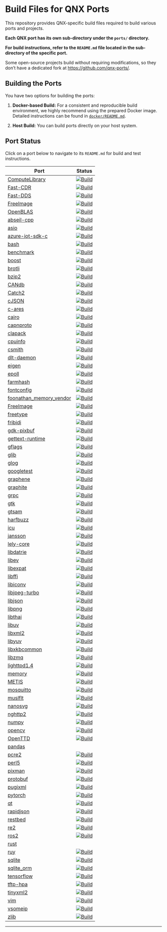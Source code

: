 # Build Files for QNX Ports

This repository provides QNX-specific build files required to build various ports and projects.

**Each QNX port has its own sub-directory under the `ports/` directory.**

**For build instructions, refer to the `README.md` file located in the sub-directory of the specific port.**

Some open-source projects build without requiring modifications, so they don’t have a dedicated fork at https://github.com/qnx-ports/.

## Building the Ports

You have two options for building the ports:

1. **Docker-based Build:**
   For a consistent and reproducible build environment, we highly recommend using the prepared Docker image.
   Detailed instructions can be found in [`docker/README.md`](docker/README.md).

2. **Host Build:**
   You can build ports directly on your host system.

## Port Status

Click on a port below to navigate to its `README.md` for build and test instructions.

| Port | Status |
|----------|--------|
| [ComputeLibrary](https://github.com/qnx-ports/build-files/blob/main/ports/ComputeLibrary/README.md) | [![Build](https://github.com/qnx-ports/build-files/actions/workflows/ComputeLibrary.yml/badge.svg)](https://github.com/qnx-ports/build-files/actions/workflows/ComputeLibrary.yml) |
| [Fast-CDR](https://github.com/qnx-ports/build-files/blob/main/ports/Fast-CDR/README.md) | [![Build](https://github.com/qnx-ports/build-files/actions/workflows/Fast-CDR.yml/badge.svg)](https://github.com/qnx-ports/build-files/actions/workflows/Fast-CDR.yml) |
| [Fast-DDS](https://github.com/qnx-ports/build-files/blob/main/ports/Fast-DDS/README.md) | [![Build](https://github.com/qnx-ports/build-files/actions/workflows/Fast-DDS.yml/badge.svg)](https://github.com/qnx-ports/build-files/actions/workflows/Fast-DDS.yml) |
| [FreeImage](https://github.com/qnx-ports/build-files/actions/workflows/FreeImage.yml) | [![Build](https://github.com/qnx-ports/build-files/actions/workflows/FreeImage.yml/badge.svg)](https://github.com/qnx-ports/build-files/actions/workflows/FreeImage.yml) |
| [OpenBLAS](https://github.com/qnx-ports/build-files/blob/main/ports/OpenBLAS/README.md) | [![Build](https://github.com/qnx-ports/build-files/actions/workflows/OpenBLAS.yml/badge.svg)](https://github.com/qnx-ports/build-files/actions/workflows/OpenBLAS.yml) |
| [abseil-cpp](https://github.com/qnx-ports/build-files/blob/main/ports/abseil-cpp/README.md) | [![Build](https://github.com/qnx-ports/build-files/actions/workflows/abseil-cpp.yml/badge.svg)](https://github.com/qnx-ports/build-files/actions/workflows/abseil-cpp.yml) |
| [asio](https://github.com/qnx-ports/build-files/blob/main/ports/asio/README.md) | [![Build](https://github.com/qnx-ports/build-files/actions/workflows/asio.yml/badge.svg)](https://github.com/qnx-ports/build-files/actions/workflows/asio.yml) |
| [azure-iot-sdk-c](https://github.com/qnx-ports/build-files/blob/main/ports/azure-iot-sdk-c/README.md) | [![Build](https://github.com/qnx-ports/build-files/actions/workflows/azure-iot-sdk-c.yml/badge.svg)](https://github.com/qnx-ports/build-files/actions/workflows/azure-iot-sdk-c.yml) |
| [bash](https://github.com/qnx-ports/build-files/blob/main/ports/bash/README.md) | [![Build](https://github.com/qnx-ports/build-files/actions/workflows/bash.yml/badge.svg)](https://github.com/qnx-ports/build-files/actions/workflows/bash.yml) |
| [benchmark](https://github.com/qnx-ports/build-files/blob/main/ports/benchmark/README.md) | [![Build](https://github.com/qnx-ports/build-files/actions/workflows/benchmark.yml/badge.svg)](https://github.com/qnx-ports/build-files/actions/workflows/benchmark.yml) |
| [boost](https://github.com/qnx-ports/build-files/blob/main/ports/boost/README.md) | [![Build](https://github.com/qnx-ports/build-files/actions/workflows/boost.yml/badge.svg)](https://github.com/qnx-ports/build-files/actions/workflows/boost.yml) |
| [brotli](https://github.com/qnx-ports/build-files/blob/main/ports/brotli/README.md) | [![Build](https://github.com/qnx-ports/build-files/actions/workflows/brotli.yml/badge.svg)](https://github.com/qnx-ports/build-files/actions/workflows/brotli.yml) |
| [bzip2](https://github.com/qnx-ports/build-files/blob/main/ports/bzip2/README.md) | [![Build](https://github.com/qnx-ports/build-files/actions/workflows/bzip2.yml/badge.svg)](https://github.com/qnx-ports/build-files/actions/workflows/bzip2.yml) |
| [CANdb](https://github.com/qnx-ports/build-files/blob/main/ports/CANdb/README.md) | [![Build](https://github.com/qnx-ports/build-files/actions/workflows/CANdb.yml/badge.svg)](https://github.com/qnx-ports/build-files/actions/workflows/CANdb.yml) |
| [Catch2](https://github.com/qnx-ports/build-files/blob/main/ports/Catch2/README.md) | [![Build](https://github.com/qnx-ports/build-files/actions/workflows/Catch2.yml/badge.svg)](https://github.com/qnx-ports/build-files/actions/workflows/Catch2.yml) |
| [cJSON](https://github.com/qnx-ports/build-files/blob/main/ports/cJSON/README.md) | [![Build](https://github.com/qnx-ports/build-files/actions/workflows/cJSON.yml/badge.svg)](https://github.com/qnx-ports/build-files/actions/workflows/cJSON.yml) |
| [c-ares](https://github.com/qnx-ports/build-files/blob/main/ports/c-ares/README.md) | [![Build](https://github.com/qnx-ports/build-files/actions/workflows/c-ares.yml/badge.svg)](https://github.com/qnx-ports/build-files/actions/workflows/c-ares.yml) |
| [cairo](https://github.com/qnx-ports/build-files/blob/main/ports/cairo/README.md) | [![Build](https://github.com/qnx-ports/build-files/actions/workflows/cairo.yml/badge.svg)](https://github.com/qnx-ports/build-files/actions/workflows/cairo.yml) |
| [capnproto](https://github.com/qnx-ports/build-files/blob/main/ports/capnproto/README.md) | [![Build](https://github.com/qnx-ports/build-files/actions/workflows/capnproto.yml/badge.svg)](https://github.com/qnx-ports/build-files/actions/workflows/capnproto.yml) |
| [clapack](https://github.com/qnx-ports/build-files/blob/main/ports/clapack/README.md) | [![Build](https://github.com/qnx-ports/build-files/actions/workflows/clapack.yml/badge.svg)](https://github.com/qnx-ports/build-files/actions/workflows/clapack.yml) |
| [cpuinfo](https://github.com/qnx-ports/build-files/blob/main/ports/cpuinfo/README.md) | [![Build](https://github.com/qnx-ports/build-files/actions/workflows/cpuinfo.yml/badge.svg)](https://github.com/qnx-ports/build-files/actions/workflows/cpuinfo.yml) |
| [csmith](https://github.com/qnx-ports/build-files/blob/main/ports/csmith/README.md) | [![Build](https://github.com/qnx-ports/build-files/actions/workflows/csmith.yml/badge.svg)](https://github.com/qnx-ports/build-files/actions/workflows/csmith.yml) |
| [dlt-daemon](https://github.com/qnx-ports/build-files/blob/main/ports/dlt-daemon/README.md) | [![Build](https://github.com/qnx-ports/build-files/actions/workflows/dlt-daemon.yml/badge.svg)](https://github.com/qnx-ports/build-files/actions/workflows/dlt-daemon.yml) |
| [eigen](https://github.com/qnx-ports/build-files/blob/main/ports/eigen/README.md) | [![Build](https://github.com/qnx-ports/build-files/actions/workflows/eigen.yml/badge.svg)](https://github.com/qnx-ports/build-files/actions/workflows/eigen.yml) |
| [epoll](https://github.com/qnx-ports/build-files/blob/main/ports/epoll/README.md) | [![Build](https://github.com/qnx-ports/build-files/actions/workflows/epoll.yml/badge.svg)](https://github.com/qnx-ports/build-files/actions/workflows/epoll.yml) |
| [farmhash](https://github.com/qnx-ports/build-files/blob/main/ports/farmhash/README.md) | [![Build](https://github.com/qnx-ports/build-files/actions/workflows/farmhash.yml/badge.svg)](https://github.com/qnx-ports/build-files/actions/workflows/farmhash.yml) |
| [fontconfig](https://github.com/qnx-ports/build-files/blob/main/ports/fontconfig/README.md) | [![Build](https://github.com/qnx-ports/build-files/actions/workflows/fontconfig.yml/badge.svg)](https://github.com/qnx-ports/build-files/actions/workflows/fontconfig.yml) |
| [foonathan_memory_vendor](https://github.com/qnx-ports/build-files/blob/main/ports/foonathan_memory_vendor/README.md) | [![Build](https://github.com/qnx-ports/build-files/actions/workflows/foonathan_memory_vendor.yml/badge.svg)](https://github.com/qnx-ports/build-files/actions/workflows/foonathan_memory_vendor.yml) |
| [FreeImage](https://github.com/qnx-ports/build-files/blob/main/ports/FreeImage/README.md) | [![Build](https://github.com/qnx-ports/build-files/actions/workflows/FreeImage.yml/badge.svg)](https://github.com/qnx-ports/build-files/actions/workflows/FreeImage.yml) |
| [freetype](https://github.com/qnx-ports/build-files/blob/main/ports/freetype/README.md) | [![Build](https://github.com/qnx-ports/build-files/actions/workflows/freetype.yml/badge.svg)](https://github.com/qnx-ports/build-files/actions/workflows/freetype.yml) |
| [fribidi](https://github.com/qnx-ports/build-files/blob/main/ports/fribidi/README.md) | [![Build](https://github.com/qnx-ports/build-files/actions/workflows/fribidi.yml/badge.svg)](https://github.com/qnx-ports/build-files/actions/workflows/fribidi.yml) |
| [gdk-pixbuf](https://github.com/qnx-ports/build-files/blob/main/ports/gdk-pixbuf/README.md) | [![Build](https://github.com/qnx-ports/build-files/actions/workflows/gdk-pixbuf.yml/badge.svg)](https://github.com/qnx-ports/build-files/actions/workflows/gdk-pixbuf.yml) |
| [gettext-runtime](https://github.com/qnx-ports/build-files/blob/main/ports/gettext-runtime/README.md) | [![Build](https://github.com/qnx-ports/build-files/actions/workflows/gettext-runtime.yml/badge.svg)](https://github.com/qnx-ports/build-files/actions/workflows/gettext-runtime.yml) |
| [gflags](https://github.com/qnx-ports/build-files/blob/main/ports/gflags/README.md) | [![Build](https://github.com/qnx-ports/build-files/actions/workflows/gflags.yml/badge.svg)](https://github.com/qnx-ports/build-files/actions/workflows/gflags.yml) |
| [glib](https://github.com/qnx-ports/build-files/blob/main/ports/glib/README.md) | [![Build](https://github.com/qnx-ports/build-files/actions/workflows/glib.yml/badge.svg)](https://github.com/qnx-ports/build-files/actions/workflows/glib.yml) |
| [glog](https://github.com/qnx-ports/build-files/blob/main/ports/glog/README.md) | [![Build](https://github.com/qnx-ports/build-files/actions/workflows/glog.yml/badge.svg)](https://github.com/qnx-ports/build-files/actions/workflows/glog.yml) |
| [googletest](https://github.com/qnx-ports/build-files/blob/main/ports/googletest/README.md) | [![Build](https://github.com/qnx-ports/build-files/actions/workflows/googletest.yml/badge.svg)](https://github.com/qnx-ports/build-files/actions/workflows/googletest.yml) |
| [graphene](https://github.com/qnx-ports/build-files/blob/main/ports/graphene/README.md) | [![Build](https://github.com/qnx-ports/build-files/actions/workflows/graphene.yml/badge.svg)](https://github.com/qnx-ports/build-files/actions/workflows/graphene.yml) |
| [graphite](https://github.com/qnx-ports/build-files/blob/main/ports/graphite/README.md) | [![Build](https://github.com/qnx-ports/build-files/actions/workflows/graphite.yml/badge.svg)](https://github.com/qnx-ports/build-files/actions/workflows/graphite.yml) |
| [grpc](https://github.com/qnx-ports/build-files/blob/main/ports/grpc/README.md) | [![Build](https://github.com/qnx-ports/build-files/actions/workflows/grpc.yml/badge.svg)](https://github.com/qnx-ports/build-files/actions/workflows/grpc.yml) |
| [gtk](https://github.com/qnx-ports/build-files/blob/main/ports/gtk/README.md) | [![Build](https://github.com/qnx-ports/build-files/actions/workflows/gtk.yml/badge.svg)](https://github.com/qnx-ports/build-files/actions/workflows/gtk.yml) |
| [gtsam](https://github.com/qnx-ports/build-files/blob/main/ports/gtsam/README.md) | [![Build](https://github.com/qnx-ports/build-files/actions/workflows/gtsam.yml/badge.svg)](https://github.com/qnx-ports/build-files/actions/workflows/gtsam.yml) |
| [harfbuzz](https://github.com/qnx-ports/build-files/blob/main/ports/harfbuzz/README.md) | [![Build](https://github.com/qnx-ports/build-files/actions/workflows/harfbuzz.yml/badge.svg)](https://github.com/qnx-ports/build-files/actions/workflows/harfbuzz.yml) |
| [icu](https://github.com/qnx-ports/build-files/blob/main/ports/icu/README.md) | [![Build](https://github.com/qnx-ports/build-files/actions/workflows/icu.yml/badge.svg)](https://github.com/qnx-ports/build-files/actions/workflows/icu.yml) |
| [jansson](https://github.com/qnx-ports/build-files/blob/main/ports/jansson/README.md) | [![Build](https://github.com/qnx-ports/build-files/actions/workflows/jansson.yml/badge.svg)](https://github.com/qnx-ports/build-files/actions/workflows/jansson.yml) |
| [lely-core](https://github.com/qnx-ports/build-files/blob/main/ports/lely-core/README.md) | [![Build](https://github.com/qnx-ports/build-files/actions/workflows/lely-core.yml/badge.svg)](https://github.com/qnx-ports/build-files/actions/workflows/lely-core.yml) |
| [libdatrie](https://github.com/qnx-ports/build-files/blob/main/ports/libdatrie/README.md) | [![Build](https://github.com/qnx-ports/build-files/actions/workflows/libdatrie.yml/badge.svg)](https://github.com/qnx-ports/build-files/actions/workflows/libdatrie.yml) |
| [libev](https://github.com/qnx-ports/build-files/blob/main/ports/libev/README.md) | [![Build](https://github.com/qnx-ports/build-files/actions/workflows/libev.yml/badge.svg)](https://github.com/qnx-ports/build-files/actions/workflows/libev.yml) |
| [libexpat](https://github.com/qnx-ports/build-files/blob/main/ports/libexpat/README.md) | [![Build](https://github.com/qnx-ports/build-files/actions/workflows/libexpat.yml/badge.svg)](https://github.com/qnx-ports/build-files/actions/workflows/libexpat.yml) |
| [libffi](https://github.com/qnx-ports/build-files/blob/main/ports/libffi/README.md) | [![Build](https://github.com/qnx-ports/build-files/actions/workflows/libffi.yml/badge.svg)](https://github.com/qnx-ports/build-files/actions/workflows/libffi.yml) |
| [libiconv](https://github.com/qnx-ports/build-files/blob/main/ports/libiconv/README.md) | [![Build](https://github.com/qnx-ports/build-files/actions/workflows/libiconv.yml/badge.svg)](https://github.com/qnx-ports/build-files/actions/workflows/libiconv.yml) |
| [libjpeg-turbo](https://github.com/qnx-ports/build-files/blob/main/ports/libjpeg-turbo/README.md) | [![Build](https://github.com/qnx-ports/build-files/actions/workflows/libjpeg-turbo.yml/badge.svg)](https://github.com/qnx-ports/build-files/actions/workflows/libjpeg-turbo.yml) |
| [libjson](https://github.com/qnx-ports/build-files/blob/main/ports/libjson/README.md) | [![Build](https://github.com/qnx-ports/build-files/actions/workflows/libjson.yml/badge.svg)](https://github.com/qnx-ports/build-files/actions/workflows/libjson.yml) |
| [libpng](https://github.com/qnx-ports/build-files/blob/main/ports/libpng/README.md) | [![Build](https://github.com/qnx-ports/build-files/actions/workflows/libpng.yml/badge.svg)](https://github.com/qnx-ports/build-files/actions/workflows/libpng.yml) |
| [libthai](https://github.com/qnx-ports/build-files/blob/main/ports/libthai/README.md) | [![Build](https://github.com/qnx-ports/build-files/actions/workflows/libthai.yml/badge.svg)](https://github.com/qnx-ports/build-files/actions/workflows/libthai.yml) |
| [libuv](https://github.com/qnx-ports/build-files/blob/main/ports/libuv/README.md) | [![Build](https://github.com/qnx-ports/build-files/actions/workflows/libuv.yml/badge.svg)](https://github.com/qnx-ports/build-files/actions/workflows/libuv.yml) |
| [libxml2](https://github.com/qnx-ports/build-files/blob/main/ports/libxml2/README.md) | [![Build](https://github.com/qnx-ports/build-files/actions/workflows/libxml2.yml/badge.svg)](https://github.com/qnx-ports/build-files/actions/workflows/libxml2.yml) |
| [libyuv](https://github.com/qnx-ports/build-files/blob/main/ports/libyuv/README.md) | [![Build](https://github.com/qnx-ports/build-files/actions/workflows/libyuv.yml/badge.svg)](https://github.com/qnx-ports/build-files/actions/workflows/libyuv.yml) |
| [libxkbcommon](https://github.com/qnx-ports/build-files/blob/main/ports/libxkbcommon/README.md) | [![Build](https://github.com/qnx-ports/build-files/actions/workflows/libxkbcommon.yml/badge.svg)](https://github.com/qnx-ports/build-files/actions/workflows/libxkbcommon.yml) |
| [libzmq](https://github.com/qnx-ports/build-files/blob/main/ports/libzmq/README.md) | [![Build](https://github.com/qnx-ports/build-files/actions/workflows/libzmq.yml/badge.svg)](https://github.com/qnx-ports/build-files/actions/workflows/libzmq.yml) |
| [lighttpd1.4](https://github.com/qnx-ports/build-files/blob/main/ports/lighttpd1.4/README.md) | [![Build](https://github.com/qnx-ports/build-files/actions/workflows/lighttpd1.4.yml/badge.svg)](https://github.com/qnx-ports/build-files/actions/workflows/lighttpd1.4.yml) |
| [memory](https://github.com/qnx-ports/build-files/blob/main/ports/memory/README.md) | [![Build](https://github.com/qnx-ports/build-files/actions/workflows/memory.yml/badge.svg)](https://github.com/qnx-ports/build-files/actions/workflows/memory.yml) |
| [METIS](https://github.com/qnx-ports/build-files/blob/main/ports/METIS/README.md) | [![Build](https://github.com/qnx-ports/build-files/actions/workflows/METIS.yml/badge.svg)](https://github.com/qnx-ports/build-files/actions/workflows/METIS.yml) |
| [mosquitto](https://github.com/qnx-ports/build-files/blob/main/ports/mosquitto/README.md) | [![Build](https://github.com/qnx-ports/build-files/actions/workflows/mosquitto.yml/badge.svg)](https://github.com/qnx-ports/build-files/actions/workflows/mosquitto.yml) |
| [muslflt](https://github.com/qnx-ports/build-files/blob/main/ports/muslflt/README.md) | [![Build](https://github.com/qnx-ports/build-files/actions/workflows/muslflt.yml/badge.svg)](https://github.com/qnx-ports/build-files/actions/workflows/muslflt.yml) |
| [nanosvg](https://github.com/qnx-ports/build-files/blob/main/ports/nanosvg/README.md) | [![Build](https://github.com/qnx-ports/build-files/actions/workflows/nanosvg.yml/badge.svg)](https://github.com/qnx-ports/build-files/actions/workflows/nanosvg.yml) |
| [nghttp2](https://github.com/qnx-ports/build-files/blob/main/ports/nghttp2/README.md) | [![Build](https://github.com/qnx-ports/build-files/actions/workflows/nghttp2.yml/badge.svg)](https://github.com/qnx-ports/build-files/actions/workflows/nghttp2.yml) |
| [numpy](https://github.com/qnx-ports/build-files/blob/main/ports/numpy/README.md) | [![Build](https://github.com/qnx-ports/build-files/actions/workflows/numpy.yml/badge.svg)](https://github.com/qnx-ports/build-files/actions/workflows/numpy.yml) |
| [opencv](https://github.com/qnx-ports/build-files/blob/main/ports/opencv/README.md) | [![Build](https://github.com/qnx-ports/build-files/actions/workflows/opencv.yml/badge.svg)](https://github.com/qnx-ports/build-files/actions/workflows/opencv.yml) |
| [OpenTTD](https://github.com/qnx-ports/build-files/blob/main/ports/RetroPie/OpenTTD/README.md) | [![Build](https://github.com/qnx-ports/build-files/actions/workflows/OpenTTD.yml/badge.svg)](https://github.com/qnx-ports/build-files/actions/workflows/OpenTTD.yml) |
| [pandas](https://github.com/qnx-ports/build-files/blob/main/ports/pandas/README.md) | |
| [pcre2](https://github.com/qnx-ports/build-files/blob/main/ports/pcre2/README.md) | [![Build](https://github.com/qnx-ports/build-files/actions/workflows/pcre2.yml/badge.svg)](https://github.com/qnx-ports/build-files/actions/workflows/pcre2.yml) |
| [perl5](https://github.com/qnx-ports/build-files/blob/main/ports/perl5/README.md) | [![Build](https://github.com/qnx-ports/build-files/actions/workflows/perl5.yml/badge.svg)](https://github.com/qnx-ports/build-files/actions/workflows/perl5.yml) |
| [pixman](https://github.com/qnx-ports/build-files/blob/main/ports/pixman/README.md) | [![Build](https://github.com/qnx-ports/build-files/actions/workflows/pixman.yml/badge.svg)](https://github.com/qnx-ports/build-files/actions/workflows/pixman.yml) |
| [protobuf](https://github.com/qnx-ports/build-files/blob/main/ports/protobuf/README.md) | [![Build](https://github.com/qnx-ports/build-files/actions/workflows/protobuf.yml/badge.svg)](https://github.com/qnx-ports/build-files/actions/workflows/protobuf.yml) |
| [pugixml](https://github.com/qnx-ports/build-files/blob/main/ports/pugixml/README.md) | [![Build](https://github.com/qnx-ports/build-files/actions/workflows/pugixml.yml/badge.svg)](https://github.com/qnx-ports/build-files/actions/workflows/pugixml.yml) |
| [pytorch](https://github.com/qnx-ports/build-files/blob/main/ports/pytorch/README.md) | [![Build](https://github.com/qnx-ports/build-files/actions/workflows/pytorch.yml/badge.svg)](https://github.com/qnx-ports/build-files/actions/workflows/pytorch.yml) |
| [qt](https://github.com/qnx-ports/build-files/blob/main/ports/qt/README.md) | [![Build](https://github.com/qnx-ports/build-files/actions/workflows/qt.yml/badge.svg)](https://github.com/qnx-ports/build-files/actions/workflows/qt.yml) |
| [rapidjson](https://github.com/qnx-ports/build-files/blob/main/ports/rapidjson/README.md) | [![Build](https://github.com/qnx-ports/build-files/actions/workflows/rapidjson.yml/badge.svg)](https://github.com/qnx-ports/build-files/actions/workflows/rapidjson.yml) |
| [restbed](https://github.com/qnx-ports/build-files/blob/main/ports/restbed/README.md) | [![Build](https://github.com/qnx-ports/build-files/actions/workflows/restbed.yml/badge.svg)](https://github.com/qnx-ports/build-files/actions/workflows/restbed.yml) |
| [re2](https://github.com/qnx-ports/build-files/blob/main/ports/re2/README.md) | [![Build](https://github.com/qnx-ports/build-files/actions/workflows/re2.yml/badge.svg)](https://github.com/qnx-ports/build-files/actions/workflows/re2.yml) |
| [ros2](https://github.com/qnx-ports/build-files/blob/main/ports/ros2/README.md) | [![Build](https://github.com/qnx-ports/build-files/actions/workflows/ros2.yml/badge.svg)](https://github.com/qnx-ports/build-files/actions/workflows/ros2.yml) |
| [rust](https://github.com/qnx-ports/build-files/blob/main/ports/rust/README.md) | |
| [ruy](https://github.com/qnx-ports/build-files/blob/main/ports/ruy/README.md) | [![Build](https://github.com/qnx-ports/build-files/actions/workflows/ruy.yml/badge.svg)](https://github.com/qnx-ports/build-files/actions/workflows/ruy.yml) |
| [sqlite](https://github.com/qnx-ports/build-files/blob/main/ports/sqlite/README.md) | [![Build](https://github.com/qnx-ports/build-files/actions/workflows/sqlite.yml/badge.svg)](https://github.com/qnx-ports/build-files/actions/workflows/sqlite.yml)|
| [sqlite_orm](https://github.com/qnx-ports/build-files/blob/main/ports/sqlite_orm/README.md) | [![Build](https://github.com/qnx-ports/build-files/actions/workflows/sqlite_orm.yml/badge.svg)](https://github.com/qnx-ports/build-files/actions/workflows/sqlite_orm.yml)|
| [tensorflow](https://github.com/qnx-ports/build-files/blob/main/ports/tensorflow/README.md) | [![Build](https://github.com/qnx-ports/build-files/actions/workflows/tensorflow.yml/badge.svg)](https://github.com/qnx-ports/build-files/actions/workflows/tensorflow.yml) |
| [tftp-hpa](https://github.com/qnx-ports/build-files/blob/main/ports/tftp-hpa/README.md) | [![Build](https://github.com/qnx-ports/build-files/actions/workflows/tftp-hpa.yml/badge.svg)](https://github.com/qnx-ports/build-files/actions/workflows/tftp-hpa.yml) |
| [tinyxml2](https://github.com/qnx-ports/build-files/blob/main/ports/tinyxml2/README.md) | [![Build](https://github.com/qnx-ports/build-files/actions/workflows/tinyxml2.yml/badge.svg)](https://github.com/qnx-ports/build-files/actions/workflows/tinyxml2.yml) |
| [vim](https://github.com/qnx-ports/build-files/blob/main/ports/vim/README.md) | [![Build](https://github.com/qnx-ports/build-files/actions/workflows/vim.yml/badge.svg)](https://github.com/qnx-ports/build-files/actions/workflows/vim.yml) |
| [vsomeip](https://github.com/qnx-ports/build-files/blob/main/ports/vsomeip/README.md) | [![Build](https://github.com/qnx-ports/build-files/actions/workflows/vsomeip.yml/badge.svg)](https://github.com/qnx-ports/build-files/actions/workflows/vsomeip.yml) |
| [zlib](https://github.com/qnx-ports/build-files/blob/main/ports/zlib/README.md) | [![Build](https://github.com/qnx-ports/build-files/actions/workflows/zlib.yml/badge.svg)](https://github.com/qnx-ports/build-files/actions/workflows/zlib.yml) |
---

